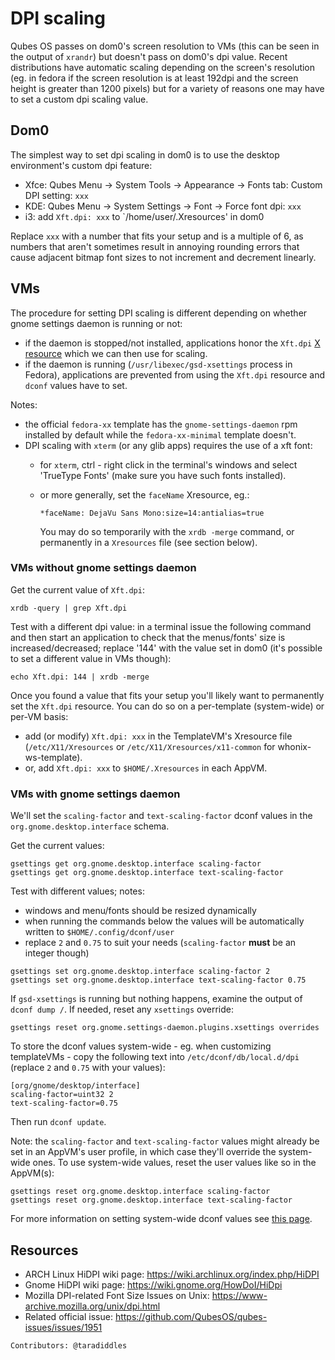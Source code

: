 DPI scaling
===========

Qubes OS passes on dom0's screen resolution to VMs (this can be seen in the output of `xrandr`) but doesn't pass on dom0's dpi value. Recent distributions have automatic scaling depending on the screen's resolution (eg. in fedora if the screen resolution is at least 192dpi and the screen height is greater than 1200 pixels) but for a variety of reasons one may have to set a custom dpi scaling value.


Dom0
----

The simplest way to set dpi scaling in dom0 is to use the desktop environment's custom dpi feature:

- Xfce: Qubes Menu → System Tools → Appearance → Fonts tab: Custom DPI setting: `xxx`
- KDE: Qubes Menu → System Settings → Font → Force font dpi: `xxx`
- i3: add `Xft.dpi: xxx` to `/home/user/.Xresources' in dom0

Replace `xxx` with a number that fits your setup and is a multiple of 6, as numbers that aren't sometimes result in annoying rounding errors that cause adjacent bitmap font sizes to not increment and decrement linearly.


VMs
---

The procedure for setting DPI scaling is different depending on whether gnome settings daemon is running or not:

- if the daemon is stopped/not installed, applications honor the `Xft.dpi` [X resource](https://en.wikipedia.org/wiki/X_resources) which we can then use for scaling.
- if the daemon is running (`/usr/libexec/gsd-xsettings` process in Fedora), applications are prevented from using the `Xft.dpi` resource and `dconf` values have to set.

Notes:
- the official `fedora-xx` template has the `gnome-settings-daemon` rpm installed by default while the `fedora-xx-minimal` template doesn't.
- DPI scaling with `xterm` (or any glib apps) requires the use of a xft font:
   - for `xterm`, ctrl - right click in the terminal's windows and select 'TrueType Fonts' (make sure you have such fonts installed).
   - or more generally, set the `faceName` Xresource, eg.:
   
       `*faceName: DejaVu Sans Mono:size=14:antialias=true`
   
       You may do so temporarily with the `xrdb -merge` command, or permanently in a `Xresources` file (see section below).


### VMs without gnome settings daemon ###

Get the current value of `Xft.dpi`:

~~~
xrdb -query | grep Xft.dpi
~~~

Test with a different dpi value: in a terminal issue the following command and then start an application to check that the menus/fonts' size is increased/decreased; replace '144' with the value set in dom0 (it's possible to set a different value in VMs though):

~~~
echo Xft.dpi: 144 | xrdb -merge
~~~

Once you found a value that fits your setup you'll likely want to permanently set the `Xft.dpi` resource. You can do so on a per-template (system-wide) or per-VM basis:

- add (or modify) `Xft.dpi: xxx` in the TemplateVM's Xresource file (`/etc/X11/Xresources` or `/etc/X11/Xresources/x11-common` for whonix-ws-template).
- or, add `Xft.dpi: xxx` to `$HOME/.Xresources` in each AppVM.


### VMs with gnome settings daemon ###

We'll set the `scaling-factor` and `text-scaling-factor` dconf values in the `org.gnome.desktop.interface` schema.

Get the current values:

~~~
gsettings get org.gnome.desktop.interface scaling-factor
gsettings get org.gnome.desktop.interface text-scaling-factor
~~~

Test with different values; notes:
- windows and menu/fonts should be resized dynamically
- when running the commands below the values will be automatically written to `$HOME/.config/dconf/user`
- replace `2` and `0.75` to suit your needs (`scaling-factor` **must** be an integer though)

~~~
gsettings set org.gnome.desktop.interface scaling-factor 2
gsettings set org.gnome.desktop.interface text-scaling-factor 0.75
~~~

If `gsd-xsettings` is running but nothing happens, examine the output of `dconf dump /`. If needed, reset any `xsettings` override:

~~~
gsettings reset org.gnome.settings-daemon.plugins.xsettings overrides
~~~

To store the dconf values system-wide - eg. when customizing templateVMs - copy the following text into `/etc/dconf/db/local.d/dpi` (replace `2` and `0.75` with your values):

~~~
[org/gnome/desktop/interface]
scaling-factor=uint32 2
text-scaling-factor=0.75
~~~

Then run `dconf update`.

Note: the `scaling-factor` and `text-scaling-factor` values might already be set in an AppVM's user profile, in which case they'll override the system-wide ones. To use system-wide values, reset the user values like so in the AppVM(s):

~~~
gsettings reset org.gnome.desktop.interface scaling-factor
gsettings reset org.gnome.desktop.interface text-scaling-factor
~~~


For more information on setting system-wide dconf values see [this page](https://help.gnome.org/admin/system-admin-guide/stable/dconf-custom-defaults.html.en).


Resources
---------
- ARCH Linux HiDPI wiki page: https://wiki.archlinux.org/index.php/HiDPI
- Gnome HiDPI wiki page: https://wiki.gnome.org/HowDoI/HiDpi
- Mozilla DPI-related Font Size Issues on Unix: https://www-archive.mozilla.org/unix/dpi.html
- Related official issue: https://github.com/QubesOS/qubes-issues/issues/1951

`Contributors: @taradiddles`
